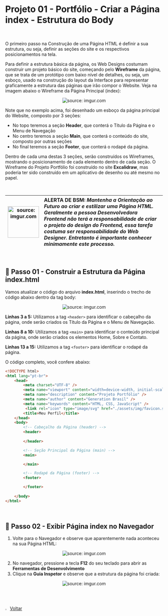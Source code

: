 <h1>Projeto 01 - Portfólio - Criar a Página index - Estrutura do Body</h1>

<br />

O primeiro passo na Construção de uma Página HTML é definir a sua estrutura, ou seja, definir as seções do site e os respectivos posicionamentos na tela. 

Para definir a estrutura básica da página, os Web Designs costumam construir um projeto básico do site, começando pelo **Wireframe** da página, que se trata de um protótipo com baixo nível de detalhes, ou seja, um esboço, usado na construção do layout da Interface para representar graficamente a estrutura das páginas que irão compor o Website. Veja na imagem abaixo o Wireframe da Página Principal (index):

<div align="center"><img src="https://i.imgur.com/i7PPWCL.png" title="source: imgur.com" /></div>

Note que no exemplo acima, foi desenhado um esboço da página principal do Website, composto por 3 seções:

- No topo teremos a seção **Header**, que conterá o Título da Página e o Menu de Navegação
- No centro teremos a seção **Main**, que conterá o conteúdo do site, composto por outras seções
- No final teremos a seção **Footer**, que conterá o rodapé da página.

Dentro de cada uma destas 3 seções, serão construídos os Wireframes, mostrando o posicionamento de cada elemento dentro de cada seção. O Wireframe do Projeto Portfólio foi construído no site **Excalidraw**, mas poderia ter sido construído em um aplicativo de desenho ou até mesmo no papel.

<br />

| <img src="https://i.imgur.com/vVDBDG0.png" title="source: imgur.com" width="100px"/> | <div align="left"> **ALERTA DE BSM:** *Mantenha a Orientação ao Futuro ao criar e estilizar uma Página HTML. Geralmente a pessoa Desenvolvedora Frontend não terá a responsabilidade de criar o projeto do design do Frontend, essa tarefa costuma ser responsabilidade do Web Designer. Entretanto é importante conhecer minimamente este processo.* </div> |
| ------------------------------------------------------------ | ------------------------------------------------------------ |

<br />

<h2>👣 Passo 01 - Construir a Estrutura da Página index.html</h2>



Vamos atualizar o código do arquivo **index.html**, inserindo o trecho de código abaixo dentro da tag body:

<div align="center"><img src="https://i.imgur.com/jcmPPeE.png" title="source: imgur.com" /></div>

**Linhas 3 a 5:** Utilizamos a tag `<header>` para identificar o cabeçalho da página, onde serão criados os Título da Página e o Menu de Navegação.

**Linhas 8 a 10:** Utilizamos a tag `<main>` para identificar o conteúdo principal da página, onde serão criados os elementos Home, Sobre e Contato.

**Linhas 13 a 15:** Utilizamos a tag `<footer>` para identificar o rodapé da página.

O código completo, você confere abaixo:

```html
<!DOCTYPE html>
<html lang="pt-br">
	<head>
		<meta charset="UTF-8" />
		<meta name="viewport" content="width=device-width, initial-scale=1.0" />
		<meta name="description" content="Projeto Portfólio" />
		<meta name="author" content="Generation Brasil" />
		<meta name="keywords" content="HTML, CSS, JavaScript" />
		 <link rel="icon" type="image/svg" href="./assets/img/favicon.svg" />
		<title>Meu Perfil</title>
	</head>
	<body>
		<!-- Cabeçalho da Página (header) -->
		<header>
            
        </header>

		<!-- Seção Principal da Página (main) -->
		<main>

        </main>

		<!-- Rodapé da Página (footer) -->
		<footer>

        </footer>
        
	</body>
</html>

```

<br />

<h2>👣 Passo 02 - Exibir Página index no Navegador</h2>



1. Volte para o Navegador e observe que aparentemente nada aconteceu na sua Página HTML:

<div align="center"><img src="https://i.imgur.com/bKNMyL5.png" title="source: imgur.com" /></div>

2. No navegador, pressione a tecla **F12** do seu teclado para abrir as **Ferramentas de Desenvolvimento**
3. Clique na **Guia Inspetor** e observe que a estrutura da página foi criada:

<div align="center"><img src="https://i.imgur.com/wsV9l4u.png" title="source: imgur.com" /></div>

<br /><br />

<div align="left"><a href="README.md"><img src="https://i.imgur.com/XMgF3gl.png" title="source: imgur.com" width="3%"/>Voltar</a></div>
